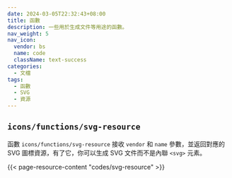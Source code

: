 ```yaml
---
date: 2024-03-05T22:32:43+08:00
title: 函數
description: 一些用於生成文件等用途的函數。
nav_weight: 5
nav_icon:
  vendor: bs
  name: code
  className: text-success
categories:
  - 文檔
tags:
  - 函數
  - SVG
  - 資源
---
```


## `icons/functions/svg-resource`

函數 `icons/functions/svg-resource` 接收 `vendor` 和 `name` 參數，並返回對應的 SVG 圖標資源，有了它，你可以生成 SVG 文件而不是內聯 `<svg>` 元素。

{{< page-resource-content "codes/svg-resource" >}}
